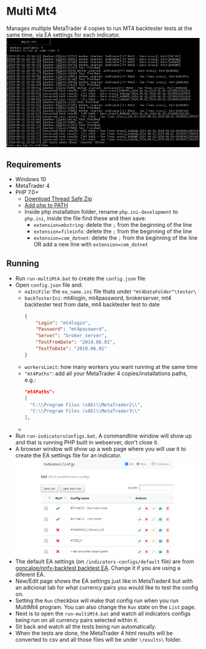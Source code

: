 # Multi Mt4
Manages multiple MetaTrader 4 copies to run MT4 backtester tests at the same time, via EA settings for each indicator.
![](https://github.com/pedrofsantoscom/multi-mt4/raw/master/running.png)

## Requirements
- Windows 10
- MetaTrader 4
- PHP 7.0+
  - [Download Thread Safe Zip](https://windows.php.net/download)
  - [Add php to PATH](https://john-dugan.com/add-php-windows-path-variable/)
  - Inside php installation folder, rename `php.ini-development` to `php.ini`, inside the file find these and then save:
    - `extension=mbstring`: delete the `;` from the beginning of the line
    - `extension=fileinfo`: delete the `;` from the beginning of the line
    - `extension=com_dotnet`: delete the `;` from the beginning of the line OR add a new line with `extension=com_dotnet`

## Running

- Run `run-multiMt4.bat` to create the `config.json` file
- Open `config.json` file and:
  - `eaIniFile`: the `ea_name.ini` file thats under `"mt4DataFolder"\tester\`
  - `backTesterIni`: mt4login, mt4password, brokerserver, mt4 backtester test from date, mt4 backtester test to date
    ```json
    {
        "Login": "mt4login",
        "Password": "mt4password",
        "Server": "broker_server",
        "TestFromDate": "2014.06.01",
        "TestToDate": "2019.06.01"
    }
    ```
  - `workersLimit`: how many workers you want running at the same time
  - `"mt4Paths"`: add all your MetaTrader 4 copies/installations paths, e.g.:
    ```json
    "mt4Paths": 
    [
      "C:\\Program Files (x86)\\MetaTrader2\\", 
      "C:\\Program Files (x86)\\MetaTrader3\\"
    ],
    ```
  - 
- Run `run-indicatorsConfigs.bat`. A commandline window will show up and that is running PHP built in webserver, don't close it.
- A browser window will show up a web page where you will use it to create the EA settings file for an indicator.
![](https://github.com/pedrofsantoscom/multi-mt4/raw/master/indicatorsConfigs.png)
- The default EA settings (on `/indicators-configs/default` file) are from [goncaloe/nnfx-backtest backtest EA](https://github.com/goncaloe/nnfx-backtest). Change it if you are using a diferent EA.
- New/Edit page shows the EA settings just like in MetaTrader4 but with an adicional tab for what currency pairs you would like to test the config on.
- Setting the `Run` checkbox will make that config run when you run MultiMt4 program. You can also change the `Run` state on the `List` page.
- Next is to open the `run-multiMt4.bat` and watch all indicators configs being run on all currency pairs selected within it.
- Sit back and watch all the tests being run automatically.
- When the tests are done, the MetaTrader 4 html results will be converted to csv and all those files will be under `\results\` folder.
